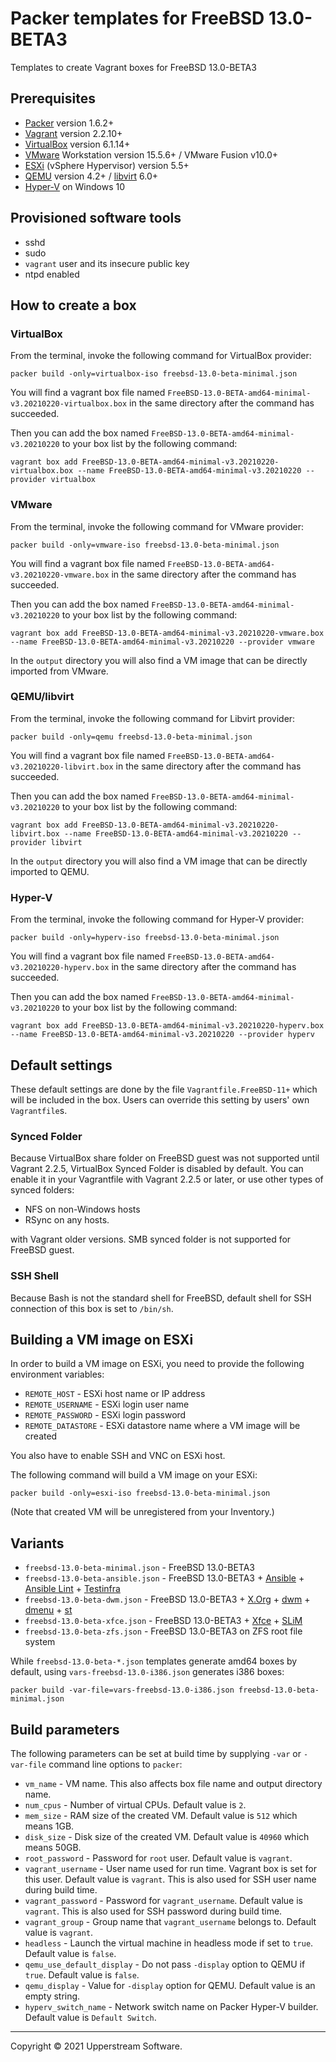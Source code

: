 # Packer templates for FreeBSD 13.0-BETA3

Templates to create Vagrant boxes for FreeBSD 13.0-BETA3

## Prerequisites

* [Packer][] version 1.6.2+
* [Vagrant][] version 2.2.10+
* [VirtualBox][] version 6.1.14+
* [VMware][] Workstation version 15.5.6+ / VMware Fusion v10.0+
* [ESXi][] (vSphere Hypervisor) version 5.5+
* [QEMU][] version 4.2+ / [libvirt][] 6.0+
* [Hyper-V][] on Windows 10

[ESXi]: http://www.vmware.com/products/vsphere-hypervisor
    "Free VMware vSphere Hypervisor, Free Virtualization (ESXi)"
[Hyper-V]: https://docs.microsoft.com/en-us/virtualization/hyper-v-on-windows/about/
    "Introduction to Hyper-V on Windows 10 | Microsoft Docs"
[libvirt]: https://libvirt.org/ "libvirt: The virtualization API"
[Packer]: https://www.packer.io/ "Packer by HashiCorp"
[QEMU]: https://www.qemu.org/ "QEMU"
[Vagrant]: https://www.vagrantup.com/ "Vagrant"
[VirtualBox]: https://www.virtualbox.org/ "Oracle VM VirtualBox"
[VMware]: http://www.vmware.com/
    "VMware Virtualization for Desktop &amp; Server, Application,
    Public &amp; Hybrid Clouds"

## Provisioned software tools

* sshd
* sudo
* `vagrant` user and its insecure public key
* ntpd enabled

## How to create a box

### VirtualBox

From the terminal, invoke the following command for VirtualBox provider:

    packer build -only=virtualbox-iso freebsd-13.0-beta-minimal.json

You will find a vagrant box file named `FreeBSD-13.0-BETA-amd64-minimal-v3.20210220-virtualbox.box`
in the same directory after the command has succeeded.

Then you can add the box named `FreeBSD-13.0-BETA-amd64-minimal-v3.20210220`
to your box list by the following command:

    vagrant box add FreeBSD-13.0-BETA-amd64-minimal-v3.20210220-virtualbox.box --name FreeBSD-13.0-BETA-amd64-minimal-v3.20210220 --provider virtualbox

### VMware

From the terminal, invoke the following command for VMware provider:

    packer build -only=vmware-iso freebsd-13.0-beta-minimal.json

You will find a vagrant box file named `FreeBSD-13.0-BETA-amd64-v3.20210220-vmware.box`
in the same directory after the command has succeeded.

Then you can add the box named `FreeBSD-13.0-BETA-amd64-minimal-v3.20210220`
to your box list by the following command:

    vagrant box add FreeBSD-13.0-BETA-amd64-minimal-v3.20210220-vmware.box --name FreeBSD-13.0-BETA-amd64-minimal-v3.20210220 --provider vmware

In the `output` directory you will also find a VM image that can be
directly imported from VMware.

### QEMU/libvirt

From the terminal, invoke the following command for Libvirt provider:

    packer build -only=qemu freebsd-13.0-beta-minimal.json

You will find a vagrant box file named `FreeBSD-13.0-BETA-amd64-v3.20210220-libvirt.box`
in the same directory after the command has succeeded.

Then you can add the box named `FreeBSD-13.0-BETA-amd64-minimal-v3.20210220`
to your box list by the following command:

    vagrant box add FreeBSD-13.0-BETA-amd64-minimal-v3.20210220-libvirt.box --name FreeBSD-13.0-BETA-amd64-minimal-v3.20210220 --provider libvirt

In the `output` directory you will also find a VM image that can be
directly imported to QEMU.

### Hyper-V

From the terminal, invoke the following command for Hyper-V provider:

    packer build -only=hyperv-iso freebsd-13.0-beta-minimal.json

You will find a vagrant box file named `FreeBSD-13.0-BETA-amd64-v3.20210220-hyperv.box`
in the same directory after the command has succeeded.

Then you can add the box named `FreeBSD-13.0-BETA-amd64-minimal-v3.20210220`
to your box list by the following command:

    vagrant box add FreeBSD-13.0-BETA-amd64-minimal-v3.20210220-hyperv.box --name FreeBSD-13.0-BETA-amd64-minimal-v3.20210220 --provider hyperv

## Default settings

These default settings are done by the file `Vagrantfile.FreeBSD-11+`
which will be included in the box.  Users can override this setting by
users' own `Vagrantfile`s.

### Synced Folder

Because VirtualBox share folder on FreeBSD guest was not supported
until Vagrant 2.2.5, VirtualBox Synced Folder is disabled by default.
You can enable it in your Vagrantfile with Vagrant 2.2.5 or later, or
use other types of synced folders:

* NFS on non-Windows hosts
* RSync on any hosts.

with Vagrant older versions.  SMB synced folder is not supported for
FreeBSD guest.

### SSH Shell

Because Bash is not the standard shell for FreeBSD, default shell for
SSH connection of this box is set to `/bin/sh`.

## Building a VM image on ESXi

In order to build a VM image on ESXi, you need to provide the following
environment variables:

* `REMOTE_HOST` - ESXi host name or IP address
* `REMOTE_USERNAME` - ESXi login user name
* `REMOTE_PASSWORD` - ESXi login password
* `REMOTE_DATASTORE` - ESXi datastore name where a VM image will be
   created

You also have to enable SSH and VNC on ESXi host.

The following command will build a VM image on your ESXi:

    packer build -only=esxi-iso freebsd-13.0-beta-minimal.json

(Note that created VM will be unregistered from your Inventory.)

## Variants

* `freebsd-13.0-beta-minimal.json` - FreeBSD 13.0-BETA3
* `freebsd-13.0-beta-ansible.json` - FreeBSD 13.0-BETA3 +
  [Ansible][] + [Ansible Lint] + [Testinfra][]
* `freebsd-13.0-beta-dwm.json` - FreeBSD 13.0-BETA3 + [X.Org][] +
  [dwm][] + [dmenu][] + [st][]
* `freebsd-13.0-beta-xfce.json` - FreeBSD 13.0-BETA3 + [Xfce][] +
  [SLiM][]
* `freebsd-13.0-beta-zfs.json` - FreeBSD 13.0-BETA3 on ZFS root
  file system

While `freebsd-13.0-beta-*.json` templates generate amd64 boxes by
default, using `vars-freebsd-13.0-i386.json` generates i386 boxes:

    packer build -var-file=vars-freebsd-13.0-i386.json freebsd-13.0-beta-minimal.json

[Ansible]: https://www.ansible.com/ "Ansible is Simple IT Automation"
[Ansible Lint]: https://docs.ansible.com/ansible-lint/
  "Ansible Lint Documentation &mdash; Ansible Documentation"
[dmenu]: http://tools.suckless.org/dmenu/ "dmenu | suckless.org tools"
[dwm]: http://dwm.suckless.org/
  "suckless.org dwm - dynamic window manager"
[SLiM]: https://sourceforge.net/projects/slim.berlios/
  "SLiM download | SourceForge.net"
[st]: http://st.suckless.org/ "suckless.org st - simple terminal"
[Testinfra]: https://testinfra.readthedocs.io/en/latest/
  "Testinfra test your infrastructure &#8212; testinfra 3.2.1.dev2+g672a064.d20191006 documentation"
[X.Org]: https://www.x.org/wiki/ "X.Org"
[Xfce]: http://www.xfce.org/ "Xfce Desktop Environment"

## Build parameters

The following parameters can be set at build time by supplying `-var`
or `-var-file` command line options to `packer`:

* `vm_name` - VM name.  This also affects box file name and output
  directory name.
* `num_cpus` - Number of virtual CPUs.  Default value is `2`.
* `mem_size` - RAM size of the created VM.  Default value is `512`
  which means 1GB.
* `disk_size` - Disk size of the created VM.  Default value is `40960`
  which means 50GB.
* `root_password` - Password for `root` user.  Default value is
  `vagrant`.
* `vagrant_username` - User name used for run time.  Vagrant box is set
  for this user.  Default value is `vagrant`.
  This is also used for SSH user name during build time.
* `vagrant_password` - Password for `vagrant_username`.  Default value
  is `vagrant`.  This is also used for SSH password during build time.
* `vagrant_group` - Group name that `vagrant_username` belongs to.
  Default value is `vagrant`.
* `headless` - Launch the virtual machine in headless mode if set to
  `true`.  Default value is `false`.
* `qemu_use_default_display` - Do not pass `-display` option to QEMU if
  `true`.  Default value is `false`.
* `qemu_display` - Value for `-display` option for QEMU.  Default value
  is an empty string.
* `hyperv_switch_name` - Network switch name on Packer Hyper-V builder.
  Default value is `Default Switch`.

- - -

Copyright &copy; 2021 Upperstream Software.
